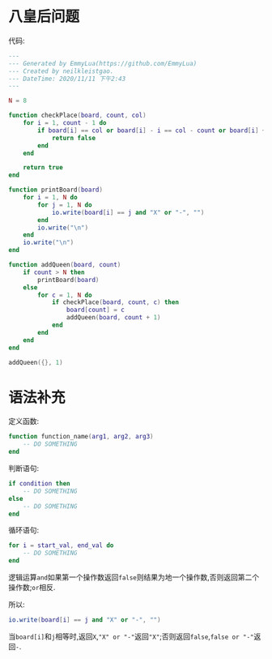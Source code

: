 # 八皇后问题
代码:
```lua
---
--- Generated by EmmyLua(https://github.com/EmmyLua)
--- Created by neilkleistgao.
--- DateTime: 2020/11/11 下午2:43
---

N = 8

function checkPlace(board, count, col)
    for i = 1, count - 1 do
        if board[i] == col or board[i] - i == col - count or board[i] + i == col + count then
            return false
        end
    end

    return true
end

function printBoard(board)
    for i = 1, N do
        for j = 1, N do
            io.write(board[i] == j and "X" or "-", "")
        end
        io.write("\n")
    end
    io.write("\n")
end

function addQueen(board, count)
    if count > N then
        printBoard(board)
    else
        for c = 1, N do
            if checkPlace(board, count, c) then
                board[count] = c
                addQueen(board, count + 1)
            end
        end
    end
end

addQueen({}, 1)
```

# 语法补充
定义函数:
```lua
function function_name(arg1, arg2, arg3)
    -- DO SOMETHING
end
```

判断语句:
```lua
if condition then
    -- DO SOMETHING
else
    -- DO SOMETHING
end
```

循环语句:
```lua
for i = start_val, end_val do
    -- DO SOMETHING
end
```

逻辑运算`and`如果第一个操作数返回`false`则结果为地一个操作数,否则返回第二个操作数;`or`相反.

所以:
```lua
io.write(board[i] == j and "X" or "-", "")
```

当`board[i]`和`j`相等时,返回`X`,`"X" or "-"`返回`"X"`;否则返回`false`,`false or "-"`返回`-`.